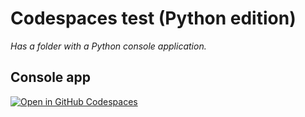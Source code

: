 # Codespaces test (Python edition)

*Has a folder with a Python console application.*

## Console app

[![Open in GitHub Codespaces](https://github.com/codespaces/badge.svg)](https://codespaces.new/seesharprun/codespace-test-python?quickstart=1)
